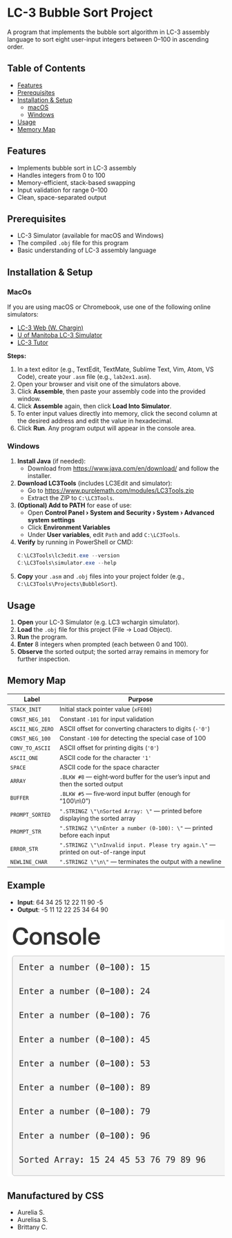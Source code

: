 # LC-3 Bubble Sort Project

A program that implements the bubble sort algorithm in LC-3 assembly language to sort eight user-input integers between 0–100 in ascending order.

## Table of Contents

- [Features](#features)  
- [Prerequisites](#prerequisites)  
- [Installation & Setup](#installation--setup)  
  - [macOS](#macos)  
  - [Windows](#windows)  
- [Usage](#usage)  
- [Memory Map](#memory-map)  

## Features

- Implements bubble sort in LC-3 assembly  
- Handles integers from 0 to 100  
- Memory-efficient, stack-based swapping  
- Input validation for range 0–100  
- Clean, space-separated output  

## Prerequisites

- LC-3 Simulator (available for macOS and Windows)  
- The compiled `.obj` file for this program  
- Basic understanding of LC-3 assembly language  

## Installation & Setup

### MacOs
If you are using macOS or Chromebook, use one of the following online simulators:  

- [LC-3 Web (W. Chargin)](https://wchargin.com/lc3web/)  
- [U of Manitoba LC-3 Simulator](https://lc3.cs.umanitoba.ca/)  
- [LC-3 Tutor](http://lc3tutor.org/)

**Steps:**  
1. In a text editor (e.g., TextEdit, TextMate, Sublime Text, Vim, Atom, VS Code), create your `.asm` file (e.g., `lab2ex1.asm`).  
2. Open your browser and visit one of the simulators above.  
3. Click **Assemble**, then paste your assembly code into the provided window.  
4. Click **Assemble** again, then click **Load Into Simulator**.  
5. To enter input values directly into memory, click the second column at the desired address and edit the value in hexadecimal.  
6. Click **Run**. Any program output will appear in the console area.

### Windows

1. **Install Java** (if needed):  
   - Download from https://www.java.com/en/download/ and follow the installer.  
2. **Download LC3Tools** (includes LC3Edit and simulator):  
   - Go to https://www.purplemath.com/modules/LC3Tools.zip  
   - Extract the ZIP to `C:\LC3Tools`.  
3. **(Optional) Add to PATH** for ease of use:  
   - Open **Control Panel › System and Security › System › Advanced system settings**  
   - Click **Environment Variables**  
   - Under **User variables**, edit `Path` and add `C:\LC3Tools`.  
4. **Verify** by running in PowerShell or CMD:  
   ```powershell
   C:\LC3Tools\lc3edit.exe --version
   C:\LC3Tools\simulator.exe --help
   ```
5. **Copy** your `.asm` and `.obj` files into your project folder (e.g., `C:\LC3Tools\Projects\BubbleSort`).

## Usage

1. **Open** your LC-3 Simulator (e.g. LC3 wchargin simulator).  
2. **Load** the `.obj` file for this project (File → Load Object).  
3. **Run** the program.  
4. **Enter** 8 integers when prompted (each between 0 and 100).  
5. **Observe** the sorted output; the sorted array remains in memory for further inspection.

## Memory Map

| Label             | Purpose                                                                                 |
| ----------------- | --------------------------------------------------------------------------------------- |
| `STACK_INIT`      | Initial stack pointer value (`xFE00`)                                                   |
| `CONST_NEG_101`   | Constant `-101` for input validation                                                    |
| `ASCII_NEG_ZERO`  | ASCII offset for converting characters to digits (`-'0'`)                               |
| `CONST_NEG_100`   | Constant `-100` for detecting the special case of 100                                  |
| `CONV_TO_ASCII`   | ASCII offset for printing digits (`'0'`)                                                |
| `ASCII_ONE`       | ASCII code for the character `'1'`                                                      |
| `SPACE`           | ASCII code for the space character                                                      |
| `ARRAY`           | `.BLKW #8` — eight‐word buffer for the user’s input and then the sorted output          |
| `BUFFER`          | `.BLKW #5` — five‐word input buffer (enough for “100\n\0”)                              |
| `PROMPT_SORTED`   | `".STRINGZ \"\nSorted Array: \"` — printed before displaying the sorted array           |
| `PROMPT_STR`      | `".STRINGZ \"\nEnter a number (0-100): \"` — printed before each input                  |
| `ERROR_STR`       | `".STRINGZ \"\nInvalid input. Please try again.\"` — printed on out-of-range input      |
| `NEWLINE_CHAR`    | `".STRINGZ \"\n\"` — terminates the output with a newline                                |


## Example

- **Input**: 64 34 25 12 22 11 90 -5
- **Output**: -5 11 12 22 25 34 64 90

<img src="/output.png" alt="expected output">

## Manufactured by CSS

- Aurelia S.
- Aurelisa S. 
- Brittany C.